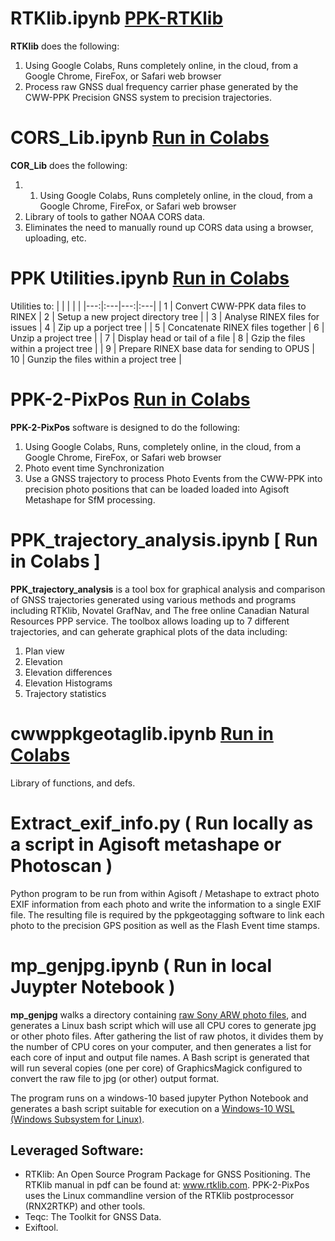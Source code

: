 
# RTKlib.ipynb [ PPK-RTKlib ](https://colab.research.google.com/github/lidar532/ppkgeotag/blob/2020-1020-dev/RTKlib.ipynb)
**RTKlib** does the following:
1. Using Google Colabs, Runs completely online, in the cloud, from a Google Chrome, FireFox, or Safari web browser
1. Process raw GNSS dual frequency carrier phase generated by the CWW-PPK Precision GNSS system to precision trajectories.

# CORS_Lib.ipynb [ Run in Colabs ](https://colab.research.google.com/github/lidar532/ppkgeotag/blob/2020-1020-dev/CORS_lib.ipynb)
**COR_Lib** does the following:
1. 1. Using Google Colabs, Runs completely online, in the cloud, from a Google Chrome, FireFox, or Safari web browser
1. Library of tools to gather NOAA CORS data.  
1. Eliminates the need to manually round up CORS data using a browser, uploading, etc.

# PPK Utilities.ipynb [ Run in Colabs ](https://colab.research.google.com/github/lidar532/ppkgeotag/blob/2020-1020-dev/PPK_Utilities.ipynb)
Utilities to:
|    |    |    |    |
|---:|:---|---:|:---|
|  1 | Convert CWW-PPK data files to RINEX          |  2  | Setup a new project directory tree      |
|  3 | Analyse RINEX files for issues               |  4  | Zip up a porject tree                   |
|  5 | Concatenate RINEX files together             |  6  | Unzip a project tree                    |
|  7 | Display head or tail of a file               |  8  | Gzip the files within a project tree    |
|  9 | Prepare RINEX base data for sending to OPUS  | 10  | Gunzip the files within a project tree  |

  

# PPK-2-PixPos  [ Run in Colabs ](https://colab.research.google.com/github/lidar532/ppkgeotag/blob/2020-1020-dev/PPK_2_PixPos.ipynb)
**PPK-2-PixPos** software is designed to do the following:
1. Using Google Colabs, Runs, completely online, in the cloud, from a Google Chrome, FireFox, or Safari web browser
1. Photo event time Synchronization
1. Use a GNSS trajectory to process Photo Events from the CWW-PPK into precision photo positions that can be loaded loaded into Agisoft Metashape for SfM processing.

# PPK_trajectory_analysis.ipynb [ Run in Colabs ]
**PPK_trajectory_analysis** is a tool box for graphical analysis and comparison of GNSS trajectories generated using various methods and programs including RTKlib, Novatel GrafNav, and The free online Canadian Natural Resources PPP service.  The toolbox allows loading up to 7 different trajectories, and can geherate graphical plots of the data including: 
1. Plan view
1. Elevation
1. Elevation differences
1. Elevation Histograms
1. Trajectory statistics 

# cwwppkgeotaglib.ipynb  [Run in Colabs](https://colab.research.google.com/github/lidar532/ppkgeotag/blob/2020-1020-dev/cwwppkgeotaglib.ipynb)
Library of functions, and defs.

# Extract_exif_info.py  ( Run locally as a script in Agisoft metashape or Photoscan )
Python program to be run from within Agisoft / Metashape to extract photo EXIF information from each photo and write the information to a single EXIF file. The resulting file is required by the ppkgeotagging software to link each photo to the precision GPS position as well as the Flash Event time stamps.

# mp_genjpg.ipynb  ( Run in local Juypter Notebook )
**mp_genjpg** walks a directory containing 
[raw Sony ARW photo files](https://en.wikipedia.org/wiki/Raw_image_format#ARW), and generates a
Linux bash script which will use all CPU cores to generate jpg or other
photo files.  After gathering the list of raw photos, it divides them by the number
of CPU cores on your computer, and then generates a list for each core of input and output
file names.  A Bash script is generated that will run several copies (one per core) of GraphicsMagick 
configured to convert the raw file to jpg (or other) output format.

The program runs on a windows-10 based jupyter Python Notebook and generates
a bash script suitable for execution on a [Windows-10 WSL (Windows Subsystem for Linux)](https://docs.microsoft.com/en-us/windows/wsl/install-win10).

## Leveraged Software:
* RTKlib: An Open Source Program Package for GNSS Positioning. The RTKlib manual in pdf can be found at: www.rtklib.com. PPK-2-PixPos uses the Linux commandline version of the RTKlib postprocessor (RNX2RTKP) and other tools.
* Teqc: The Toolkit for GNSS Data.
* Exiftool.




